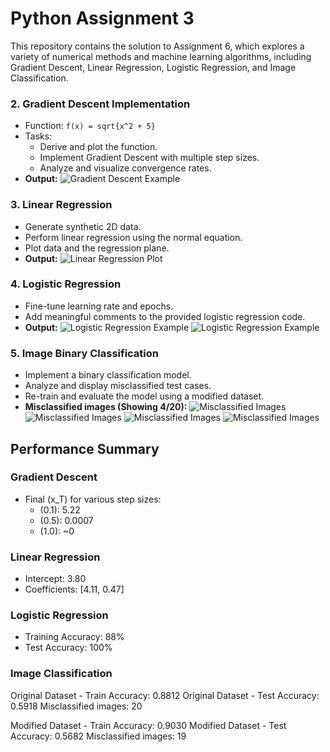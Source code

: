 # Python Assignment 3

This repository contains the solution to Assignment 6, which explores a variety of numerical methods and machine learning algorithms, including Gradient Descent, Linear Regression, Logistic Regression, and Image Classification.

<!-- ## Objectives

The assignment is structured to:

1. Enhance problem-solving skills using Python.
2. Implement and optimize machine learning algorithms.
3. Visualize results for better understanding and interpretation.
4. Familiarize with using Jupyter Notebooks for clear documentation and reproducibility.

## Project Tasks

### 1. Good Presentation of Code and Outputs (10 pts)
- Ensure well-commented code.
- Add titles, legends, and axis labels for plots.
- Divide code into logical blocks for better readability. -->

### 2. Gradient Descent Implementation
- Function: `f(x) = sqrt{x^2 + 5}`
- Tasks:
  - Derive and plot the function.
  - Implement Gradient Descent with multiple step sizes.
  - Analyze and visualize convergence rates.
- **Output:**
  ![Gradient Descent Example](results/linear_regression_gradientDescent.png)

### 3. Linear Regression
- Generate synthetic 2D data.
- Perform linear regression using the normal equation.
- Plot data and the regression plane.
- **Output:**
  ![Linear Regression Plot](results/linear_regression_plane.png)

### 4. Logistic Regression
- Fine-tune learning rate and epochs.
- Add meaningful comments to the provided logistic regression code.
- **Output:**
  ![Logistic Regression Example](results/logistic_boundary_train.png)
  ![Logistic Regression Example](results/logistic_boundary_train.png)

### 5. Image Binary Classification
- Implement a binary classification model.
- Analyze and display misclassified test cases.
- Re-train and evaluate the model using a modified dataset.
- **Misclassified images (Showing 4/20):**
  ![Misclassified Images](results/image0.png)
  ![Misclassified Images](results/image1.png)
  ![Misclassified Images](results/image2.png)
  ![Misclassified Images](results/image3.png)

## Performance Summary

### Gradient Descent
- Final \(x_T\) for various step sizes:
  - \(0.1\): 5.22
  - \(0.5\): 0.0007
  - \(1.0\): ~0

### Linear Regression
- Intercept: 3.80
- Coefficients: [4.11, 0.47]

### Logistic Regression
- Training Accuracy: 88%
- Test Accuracy: 100%

### Image Classification
Original Dataset - Train Accuracy: 0.8812
Original Dataset - Test Accuracy: 0.5918
Misclassified images: 20

Modified Dataset - Train Accuracy: 0.9030
Modified Dataset - Test Accuracy: 0.5682
Misclassified images: 19